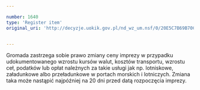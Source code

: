 ```yaml
---

number: 1640
type: 'Register item'
original_uri: 'http://decyzje.uokik.gov.pl/nd_wz_um.nsf/0/20E5C7B69B70CF47C12575E60029916F?OpenDocument'


---
```


Gromada zastrzega sobie prawo zmiany ceny imprezy w przypadku udokumentowanego wzrostu kursów walut, kosztów transportu, wzrostu ceł, podatków lub opłat należnych za takie usługi jak np. lotniskowe, załadunkowe albo przeładunkowe w portach morskich i lotniczych. Zmiana taka może nastąpić najpóźniej na 20 dni przed datą rozpoczęcia imprezy.
